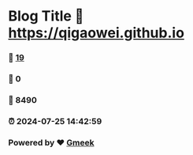 # Blog Title :link: https://qigaowei.github.io 
### :page_facing_up: [19](https://qigaowei.github.io/tag.html) 
### :speech_balloon: 0 
### :hibiscus: 8490 
### :alarm_clock: 2024-07-25 14:42:59 
### Powered by :heart: [Gmeek](https://github.com/Meekdai/Gmeek)

